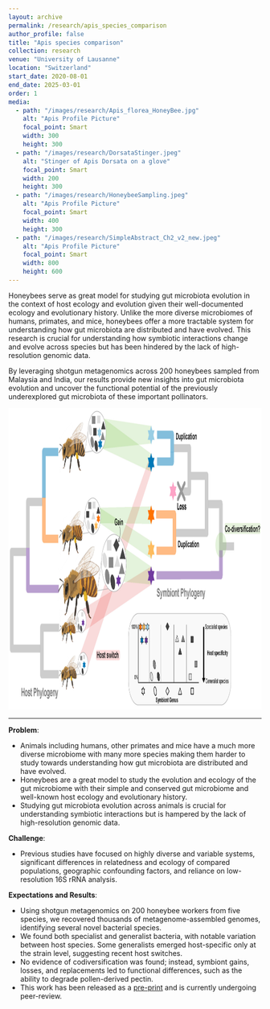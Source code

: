 ```yaml
---
layout: archive
permalink: /research/apis_species_comparison
author_profile: false
title: "Apis species comparison"
collection: research
venue: "University of Lausanne"
location: "Switzerland"
start_date: 2020-08-01
end_date: 2025-03-01
order: 1
media:
  - path: "/images/research/Apis_florea_HoneyBee.jpg"
    alt: "Apis Profile Picture"
    focal_point: Smart
    width: 300
    height: 300
  - path: "/images/research/DorsataStinger.jpeg"
    alt: "Stinger of Apis Dorsata on a glove"
    focal_point: Smart
    width: 200
    height: 300
  - path: "/images/research/HoneybeeSampling.jpeg"
    alt: "Apis Profile Picture"
    focal_point: Smart
    width: 400
    height: 300
  - path: "/images/research/SimpleAbstract_Ch2_v2_new.jpeg"
    alt: "Apis Profile Picture"
    focal_point: Smart
    width: 800
    height: 600
---
```


Honeybees serve as great model for studying gut microbiota evolution in the context of host ecology and evolution given their well-documented ecology and evolutionary history. Unlike the more diverse microbiomes of humans, primates, and mice, honeybees offer a more tractable system for understanding how gut microbiota are distributed and have evolved. This research is crucial for understanding how symbiotic interactions change and evolve across species but has been hindered by the lack of high-resolution genomic data.

By leveraging shotgun metagenomics across 200 honeybees sampled from Malaysia and India, our results provide new insights into gut microbiota evolution and uncover the functional potential of the previously underexplored gut microbiota of these important pollinators.

<!-- <iframe src="https://cassyni.com/embed/events/MiMvAGXxaxTMCvZ75uqhpy" title="Evolution and Functional Potential of Gut Microbiota in Honeybees: A Comparative Metagenomic Approach - presented by Aiswarya Prasad (Cassyni)" frameBorder="0" scrolling="no" style="width:100%;height:100%;aspect-ratio:16/9;max-width:100%" allow="fullscreen; accelerometer; autoplay; encrypted-media; gyroscope; picture-in-picture"></iframe> -->

<img src="/images/research/SimpleAbstract_Ch2_v2_new.jpeg" alt="Apis Profile Picture" width="750" height="600">

---

**Problem**: 
  * Animals including humans, other primates and mice have a much more diverse microbiome with many more species making them harder to study towards understanding how gut microbiota are distributed and have evolved. 
  * Honeybees are a great model to study the evolution and ecology of the gut microbiome with their simple and conserved gut microbiome and well-known host ecology and evolutionary history.
  * Studying gut microbiota evolution across animals is crucial for understanding symbiotic interactions but is hampered by the lack of high-resolution genomic data.

**Challenge**:
  * Previous studies have focused on highly diverse and variable systems, significant differences in relatedness and ecology of compared populations, geographic confounding factors, and reliance on low-resolution 16S rRNA analysis.

**Expectations and Results**:
  * Using shotgun metagenomics on 200 honeybee workers from five species, we recovered thousands of metagenome-assembled genomes, identifying several novel bacterial species.
  * We found both specialist and generalist bacteria, with notable variation between host species. Some generalists emerged host-specific only at the strain level, suggesting recent host switches. 
  * No evidence of codiversification was found; instead, symbiont gains, losses, and replacements led to functional differences, such as the ability to degrade pollen-derived pectin.
  * This work has been released as a [pre-print](https://www.biorxiv.org/content/10.1101/2024.09.11.612390v1) and is currently undergoing peer-review.